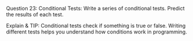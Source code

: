 Question 23: Conditional Tests: Write a series of conditional tests. Predict the results of each test.

Explain & TIP: Conditional tests check if something is true or false. Writing different tests helps you understand how conditions work in programming.